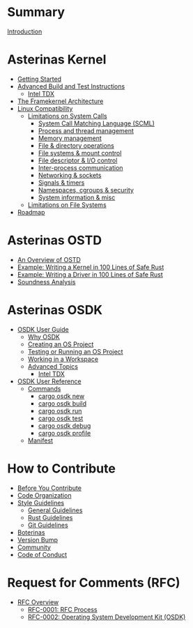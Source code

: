 # Summary

[Introduction](README.md)

# Asterinas Kernel

* [Getting Started](kernel/README.md)
* [Advanced Build and Test Instructions](kernel/advanced-instructions.md)
    * [Intel TDX](kernel/intel_tdx.md)
* [The Framekernel Architecture](kernel/the-framekernel-architecture.md)
* [Linux Compatibility](kernel/linux-compatibility/README.md)
    * [Limitations on System Calls](kernel/linux-compatibility/limitations-on-system-calls/README.md)
        * [System Call Matching Language (SCML)](kernel/linux-compatibility/limitations-on-system-calls/system-call-matching-language.md)
        * [Process and thread management](kernel/linux-compatibility/limitations-on-system-calls/process-and-thread-management.md)
        * [Memory management](kernel/linux-compatibility/limitations-on-system-calls/memory-management.md)
        * [File & directory operations](kernel/linux-compatibility/limitations-on-system-calls/file-and-directory-operations.md)
        * [File systems & mount control](kernel/linux-compatibility/limitations-on-system-calls/file-systems-and-mount-control.md)
        * [File descriptor & I/O control](kernel/linux-compatibility/limitations-on-system-calls/file-descriptor-and-io-control.md)
        * [Inter-process communication](kernel/linux-compatibility/limitations-on-system-calls/inter-process-communication.md)
        * [Networking & sockets](kernel/linux-compatibility/limitations-on-system-calls/networking-and-sockets.md)
        * [Signals & timers](kernel/linux-compatibility/limitations-on-system-calls/signals-and-timers.md)
        * [Namespaces, cgroups & security](kernel/linux-compatibility/limitations-on-system-calls/namespaces-cgroups-and-security.md)
        * [System information & misc](kernel/linux-compatibility/limitations-on-system-calls/system-information-and-misc.md)
    * [Limitations on File Systems]()
* [Roadmap](kernel/roadmap.md)

# Asterinas OSTD

* [An Overview of OSTD](ostd/README.md)
* [Example: Writing a Kernel in 100 Lines of Safe Rust](ostd/a-100-line-kernel.md)
* [Example: Writing a Driver in 100 Lines of Safe Rust]()
* [Soundness Analysis]()

# Asterinas OSDK

* [OSDK User Guide](osdk/guide/README.md)
    * [Why OSDK](osdk/guide/why.md)
    * [Creating an OS Project](osdk/guide/create-project.md)
    * [Testing or Running an OS Project](osdk/guide/run-project.md)
    * [Working in a Workspace](osdk/guide/work-in-workspace.md)
    * [Advanced Topics](osdk/guide/advanced_topics.md)
        * [Intel TDX](osdk/guide/intel-tdx.md)
* [OSDK User Reference](osdk/reference/README.md)
    * [Commands](osdk/reference/commands/README.md)
        * [cargo osdk new](osdk/reference/commands/new.md)
        * [cargo osdk build](osdk/reference/commands/build.md)
        * [cargo osdk run](osdk/reference/commands/run.md)
        * [cargo osdk test](osdk/reference/commands/test.md)
        * [cargo osdk debug](osdk/reference/commands/debug.md)
        * [cargo osdk profile](osdk/reference/commands/profile.md)
    * [Manifest](osdk/reference/manifest.md)

# How to Contribute

* [Before You Contribute]()
* [Code Organization]()
* [Style Guidelines]()
    * [General Guidelines]() 
    * [Rust Guidelines](to-contribute/style-guidelines/rust-guidelines.md) 
    * [Git Guidelines]() 
* [Boterinas](to-contribute/boterinas.md)
* [Version Bump](to-contribute/version-bump.md)
* [Community]()
* [Code of Conduct]()

# Request for Comments (RFC)

* [RFC Overview]()
    * [RFC-0001: RFC Process]()
    * [RFC-0002: Operating System Development Kit (OSDK)]()
